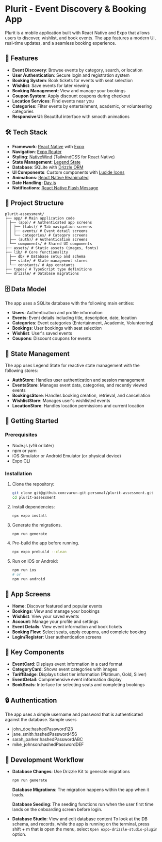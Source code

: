 # Plurit - Event Discovery & Booking App

Plurit is a mobile application built with React Native and Expo that allows users to discover, wishlist, and book events. The app features a modern UI, real-time updates, and a seamless booking experience.

## 📱 Features

- **Event Discovery**: Browse events by category, search, or location
- **User Authentication**: Secure login and registration system
- **Booking System**: Book tickets for events with seat selection
- **Wishlist**: Save events for later viewing
- **Booking Management**: View and manage your bookings
- **Coupon System**: Apply discount coupons during checkout
- **Location Services**: Find events near you
- **Categories**: Filter events by entertainment, academic, or volunteering categories
- **Responsive UI**: Beautiful interface with smooth animations

## 🛠️ Tech Stack

- **Framework**: [React Native](https://reactnative.dev/) with [Expo](https://expo.dev/)
- **Navigation**: [Expo Router](https://docs.expo.dev/router/introduction/)
- **Styling**: [NativeWind](https://www.nativewind.dev/) (TailwindCSS for React Native)
- **State Management**: [Legend State](https://legendapp.com/open-source/state/)
- **Database**: SQLite with [Drizzle ORM](https://orm.drizzle.team/)
- **UI Components**: Custom components with [Lucide Icons](https://lucide.dev/)
- **Animations**: [React Native Reanimated](https://docs.swmansion.com/react-native-reanimated/)
- **Date Handling**: [Day.js](https://day.js.org/)
- **Notifications**: [React Native Flash Message](https://github.com/lucasferreira/react-native-flash-message)

## 📁 Project Structure

```
plurit-assessment/
├── app/ # Main application code
│ ├── (app)/ # Authenticated app screens
│ │ ├── (tabs)/ # Tab navigation screens
│ │ ├── events/ # Event detail screens
│ │ └── categories/ # Category screens
│ ├── (auth)/ # Authentication screens
│ └── components/ # Shared UI components
├── assets/ # Static assets (images, fonts)
├── lib/ # Core functionality
│ ├── db/ # Database setup and schema
│ ├── state/ # State management stores
│ └── constants/ # App constants
├── types/ # TypeScript type definitions
└── drizzle/ # Database migrations
```

## 🗄️ Data Model

The app uses a SQLite database with the following main entities:

- **Users**: Authentication and profile information
- **Events**: Event details including title, description, date, location
- **Categories**: Event categories (Entertainment, Academic, Volunteering)
- **Bookings**: User bookings with seat selection
- **Wishlist**: User's saved events
- **Coupons**: Discount coupons for events

## 🔄 State Management

The app uses Legend State for reactive state management with the following stores:

- **AuthStore**: Handles user authentication and session management
- **EventsStore**: Manages event data, categories, and recently viewed events
- **BookingsStore**: Handles booking creation, retrieval, and cancellation
- **WishlistStore**: Manages user's wishlisted events
- **LocationStore**: Handles location permissions and current location

## 🚀 Getting Started

### Prerequisites

- Node.js (v16 or later)
- npm or yarn
- iOS Simulator or Android Emulator (or physical device)
- Expo CLI

### Installation

1. Clone the repository:

   ```bash
   git clone git@github.com:varun-git-personal/plurit-assessment.git
   cd plurit-assessment
   ```

2. Install dependencies:

   ```bash
   npx expo install
   ```

3. Generate the migrations.

   ```bash
   npm run generate
   ```

4. Pre-build the app before running.

   ```bash
   npx expo prebuild --clean
   ```

5. Run on iOS or Android:

   ```bash
   npm run ios
   # or
   npm run android
   ```

## 📱 App Screens

- **Home**: Discover featured and popular events
- **Bookings**: View and manage your bookings
- **Wishlist**: View your saved events
- **Account**: Manage your profile and settings
- **Event Details**: View event information and book tickets
- **Booking Flow**: Select seats, apply coupons, and complete booking
- **Login/Register**: User authentication screens

## 🧩 Key Components

- **EventCard**: Displays event information in a card format
- **CategoryCard**: Shows event categories with images
- **TariffBadge**: Displays ticket tier information (Platinum, Gold, Silver)
- **EventDetail**: Comprehensive event information display
- **BookSeats**: Interface for selecting seats and completing bookings

## 🔒 Authentication

The app uses a simple username and password that is authenticated against the database.
Sample users

- john_doe:hashedPassword123
- jane_smith:hashedPassword456
- sarah_parker:hashedPasswordABC
- mike_johnson:hashedPasswordDEF

## 🔄 Development Workflow

- **Database Changes**: Use Drizzle Kit to generate migrations

  ```bash
  npm run generate
  ```

  **Database Migrations**: The migration happens within the app when it loads.

  **Database Seeding**: The seeding functions run when the user first time lands on the onboarding screen before login.

- **Database Studio**: View and edit database content
  To look at the DB schema, and records, while the app is running on the terminal, press shift + m that is open the menu, select `Open expo-drizzle-studio-plugin` option.
